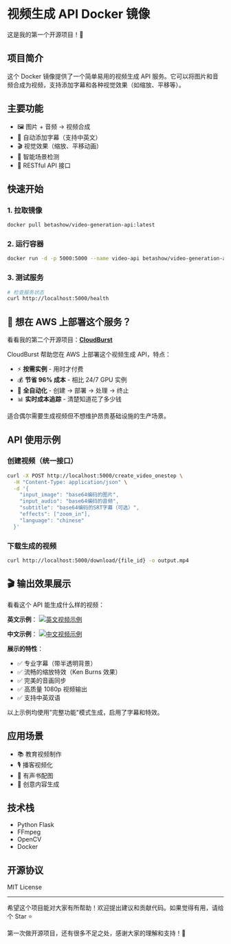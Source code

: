 # 视频生成 API Docker 镜像

这是我的第一个开源项目！🎉

## 项目简介

这个 Docker 镜像提供了一个简单易用的视频生成 API 服务。它可以将图片和音频合成为视频，支持添加字幕和各种视觉效果（如缩放、平移等）。

## 主要功能

- 🖼️ 图片 + 音频 → 视频合成
- 📝 自动添加字幕（支持中英文）
- 🎬 视觉效果（缩放、平移动画）
- 🎯 智能场景检测
- 🚀 RESTful API 接口

## 快速开始

### 1. 拉取镜像

```bash
docker pull betashow/video-generation-api:latest
```

### 2. 运行容器

```bash
docker run -d -p 5000:5000 --name video-api betashow/video-generation-api:latest
```

### 3. 测试服务

```bash
# 检查服务状态
curl http://localhost:5000/health
```

## 🚀 想在 AWS 上部署这个服务？

看看我的第二个开源项目：**[CloudBurst](https://github.com/preangelleo/cloudburst)**

CloudBurst 帮助您在 AWS 上部署这个视频生成 API，特点：
- ⚡ **按需实例** - 用时才付费
- 💰 **节省 96% 成本** - 相比 24/7 GPU 实例
- 🔄 **全自动化** - 创建 → 部署 → 处理 → 终止
- 📊 **实时成本追踪** - 清楚知道花了多少钱

适合偶尔需要生成视频但不想维护昂贵基础设施的生产场景。

## API 使用示例

### 创建视频（统一接口）

```bash
curl -X POST http://localhost:5000/create_video_onestep \
  -H "Content-Type: application/json" \
  -d '{
    "input_image": "base64编码的图片",
    "input_audio": "base64编码的音频",
    "subtitle": "base64编码的SRT字幕（可选）",
    "effects": ["zoom_in"],
    "language": "chinese"
  }'
```

### 下载生成的视频

```bash
curl http://localhost:5000/download/{file_id} -o output.mp4
```

## 🎬 输出效果展示

看看这个 API 能生成什么样的视频：

**英文示例**：
[![英文视频示例](https://img.youtube.com/vi/JiWsyuyw1ao/maxresdefault.jpg)](https://www.youtube.com/watch?v=JiWsyuyw1ao)

**中文示例**：
[![中文视频示例](https://img.youtube.com/vi/WYFyUAk9F6k/maxresdefault.jpg)](https://www.youtube.com/watch?v=WYFyUAk9F6k)

**展示的特性**：
- ✅ 专业字幕（带半透明背景）
- ✅ 流畅的缩放特效（Ken Burns 效果）
- ✅ 完美的音画同步
- ✅ 高质量 1080p 视频输出
- ✅ 支持中英双语

以上示例均使用"完整功能"模式生成，启用了字幕和特效。

## 应用场景

- 📚 教育视频制作
- 🎙️ 播客视频化
- 📖 有声书配图
- 🎨 创意内容生成

## 技术栈

- Python Flask
- FFmpeg
- OpenCV
- Docker

## 开源协议

MIT License

---

希望这个项目能对大家有所帮助！欢迎提出建议和贡献代码。如果觉得有用，请给个 Star ⭐

第一次做开源项目，还有很多不足之处，感谢大家的理解和支持！🙏